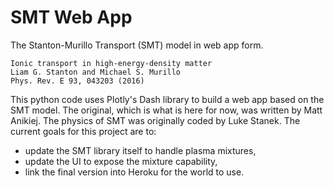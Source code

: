 # SMT Web App
The Stanton-Murillo Transport (SMT) model in web app form.
```
Ionic transport in high-energy-density matter
Liam G. Stanton and Michael S. Murillo
Phys. Rev. E 93, 043203 (2016)
```

This python code uses Plotly's Dash library to build a web app based on the SMT model. The original, which is what is here for now, was written by Matt Anikiej. The physics of SMT was originally coded by Luke Stanek. The current goals for this project are to:

* update the SMT library itself to handle plasma mixtures,
* update the UI to expose the mixture capability,
* link the final version into Heroku for the world to use. 
